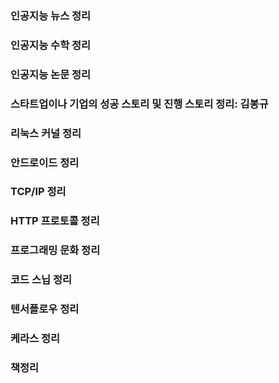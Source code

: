 ### 인공지능 뉴스 정리
### 인공지능 수학 정리
### 인공지능 논문 정리
### 스타트업이나 기업의 성공 스토리 및 진행 스토리 정리: 김봉규
### 리눅스 커널 정리
### 안드로이드 정리
### TCP/IP 정리
### HTTP 프로토콜 정리
### 프로그래밍 문화 정리
### 코드 스닙 정리
### 텐서플로우 정리
### 케라스 정리
### 책정리

